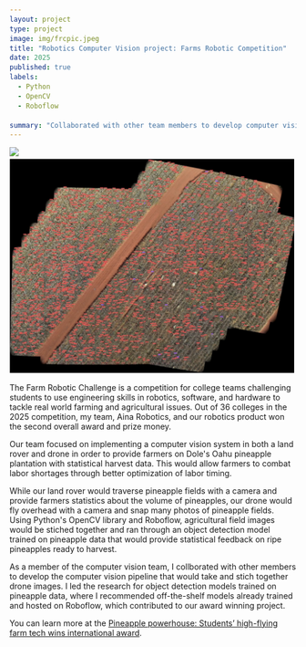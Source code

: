 ```yaml
---
layout: project
type: project
image: img/frcpic.jpeg
title: "Robotics Computer Vision project: Farms Robotic Competition"
date: 2025
published: true
labels:
  - Python
  - OpenCV
  - Roboflow

summary: "Collaborated with other team members to develop computer vision pipeline for pineapple agricultural fields."
---
```


  <img width="500px" src="../img/frcAward.png" class="img-thumbnail" >
  <img width="500px" src="../img/objDetect.png" class="img-thumbnail" >

The Farm Robotic Challenge is a competition for college teams challenging students to use engineering skills in robotics, software, and hardware to tackle real world farming and agricultural issues. Out of 36 colleges in the 2025 competition, my team, Aina Robotics, and our robotics product won the second overall award and prize money. 

Our team focused on implementing a computer vision system in both a land rover and drone in order to provide farmers on Dole's Oahu pineapple plantation with statistical harvest data. This would allow farmers to combat labor shortages through better optimization of labor timing.

While our land rover would traverse pineapple fields with a camera and provide farmers statistics about the volume of pineapples, our drone would fly overhead with a camera and snap many photos of pineapple fields. Using Python's OpenCV library and Roboflow, agricultural field images would be stiched together and ran through an object detection model trained on pineapple data that would provide statistical feedback on ripe pineapples ready to harvest.

As a member of the computer vision team, I collborated with other members to develop the computer vision pipeline that would take and stich together drone images. I led the research for object detection models trained on pineapple data, where I recommended off-the-shelf models already trained and hosted on Roboflow, which contributed to our award winning project.

You can learn more at the [Pineapple powerhouse: Students’ high-flying farm tech wins international award](https://www.hawaii.edu/news/2025/05/13/farm-robotics-challenge-2025-winner/).
